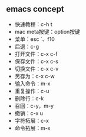 ## emacs concept
+ 快速教程：c-h t
+ mac meta按键：option按键
+ 菜单：esc `、f10
+ 后退：c-g
+ 打开文件：c-x c-f
+ 保存文件：c-x c-s
+ 切换文件：c-x c-v
+ 另存为：c-x c-w
+ 输入命令：m-x
+ 重复操作：c-u
+ 删除行：c-k
+ 召回：c-y，m-y
+ 撤销：c-x u
+ 字符拓展：c-x
+ 命令拓展：m-x